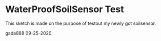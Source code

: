 # WaterProofSoilSensor Test
This sketch is made on the purpose of testout my newly got soilsensor.

gada888
09-25-2020


